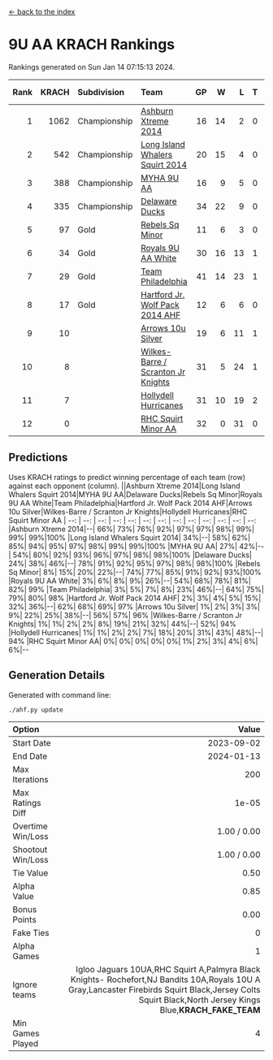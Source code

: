 [<- back to the index](readme.md)
# 9U AA KRACH Rankings
Rankings generated on Sun Jan 14 07:15:13 2024.

Rank|KRACH|Subdivision|Team|GP|W|L|T|OTW|OTL|SoS|Exp Wins|Win Diff
---:|---:|:---|:---|---:|---:|---:|---:|---:|---:|---:|---:|---:
1|1062|Championship|[Ashburn Xtreme 2014](https://gamesheetstats.com/seasons/3659/teams/140217/schedule)|16|14|2|0|0|0|182|14.9|0.0
2|542|Championship|[Long Island Whalers Squirt 2014](https://gamesheetstats.com/seasons/3659/teams/140221/schedule)|20|15|4|0|1|0|216|16.9|0.0
3|388|Championship|[MYHA 9U AA](https://gamesheetstats.com/seasons/3659/teams/140222/schedule)|16|9|5|0|2|0|265|11.9|0.0
4|335|Championship|[Delaware Ducks](https://gamesheetstats.com/seasons/3659/teams/140218/schedule)|34|22|9|0|0|3|804|22.8|-0.0
5|97|Gold|[Rebels Sq Minor](https://gamesheetstats.com/seasons/3659/teams/140223/schedule)|11|6|3|0|1|1|198|7.9|0.0
6|34|Gold|[Royals 9U AA White](https://gamesheetstats.com/seasons/3659/teams/140225/schedule)|30|16|13|1|0|0|141|17.4|0.0
7|29|Gold|[Team Philadelphia](https://gamesheetstats.com/seasons/3659/teams/140226/schedule)|41|14|23|1|2|1|517|17.4|0.0
8|17|Gold|[Hartford Jr. Wolf Pack 2014 AHF](https://gamesheetstats.com/seasons/3659/teams/140219/schedule)|12|6|6|0|0|0|134|6.9|0.0
9|10||[Arrows 10u Silver](https://gamesheetstats.com/seasons/3659/teams/140216/schedule)|19|6|11|1|1|0|131|8.4|0.0
10|8||[Wilkes-Barre / Scranton Jr Knights](https://gamesheetstats.com/seasons/3659/teams/140228/schedule)|31|5|24|1|0|1|973|6.4|0.0
11|7||[Hollydell Hurricanes](https://gamesheetstats.com/seasons/3659/teams/140220/schedule)|31|10|19|2|0|0|90|11.9|0.0
12|0||[RHC Squirt Minor AA](https://gamesheetstats.com/seasons/3659/teams/140224/schedule)|32|0|31|0|0|1|101|0.9|0.0

## Predictions
Uses KRACH ratings to predict winning percentage of each team (row) against each opponent (column).
||Ashburn Xtreme 2014|Long Island Whalers Squirt 2014|MYHA 9U AA|Delaware Ducks|Rebels Sq Minor|Royals 9U AA White|Team Philadelphia|Hartford Jr. Wolf Pack 2014 AHF|Arrows 10u Silver|Wilkes-Barre / Scranton Jr Knights|Hollydell Hurricanes|RHC Squirt Minor AA
| --: | --: | --: | --: | --: | --: | --: | --: | --: | --: | --: | --: | --: 
|Ashburn Xtreme 2014|--| 66%| 73%| 76%| 92%| 97%| 97%| 98%| 99%| 99%| 99%|100%
|Long Island Whalers Squirt 2014| 34%|--| 58%| 62%| 85%| 94%| 95%| 97%| 98%| 99%| 99%|100%
|MYHA 9U AA| 27%| 42%|--| 54%| 80%| 92%| 93%| 96%| 97%| 98%| 98%|100%
|Delaware Ducks| 24%| 38%| 46%|--| 78%| 91%| 92%| 95%| 97%| 98%| 98%|100%
|Rebels Sq Minor|  8%| 15%| 20%| 22%|--| 74%| 77%| 85%| 91%| 92%| 93%|100%
|Royals 9U AA White|  3%|  6%|  8%|  9%| 26%|--| 54%| 68%| 78%| 81%| 82%| 99%
|Team Philadelphia|  3%|  5%|  7%|  8%| 23%| 46%|--| 64%| 75%| 79%| 80%| 98%
|Hartford Jr. Wolf Pack 2014 AHF|  2%|  3%|  4%|  5%| 15%| 32%| 36%|--| 62%| 68%| 69%| 97%
|Arrows 10u Silver|  1%|  2%|  3%|  3%|  9%| 22%| 25%| 38%|--| 56%| 57%| 96%
|Wilkes-Barre / Scranton Jr Knights|  1%|  1%|  2%|  2%|  8%| 19%| 21%| 32%| 44%|--| 52%| 94%
|Hollydell Hurricanes|  1%|  1%|  2%|  2%|  7%| 18%| 20%| 31%| 43%| 48%|--| 94%
|RHC Squirt Minor AA|  0%|  0%|  0%|  0%|  0%|  1%|  2%|  3%|  4%|  6%|  6%|--

## Generation Details

Generated with command line:
```
./ahf.py update
```

| Option | Value |
| :----- | ----: |
| Start Date | 2023-09-02 |
| End Date | 2024-01-13 |
| Max Iterations | 200 |
| Max Ratings Diff | 1e-05 |
| Overtime Win/Loss | 1.00 / 0.00 |
| Shootout Win/Loss | 1.00 / 0.00 |
| Tie Value | 0.50 |
| Alpha Value | 0.85 |
| Bonus Points | 0.00 |
| Fake Ties | 0 |
| Alpha Games | 1 |
| Ignore teams | Igloo Jaguars 10UA,RHC Squirt A,Palmyra Black Knights- Rochefort,NJ Bandits 10A,Royals 10U A Gray,Lancaster Firebirds Squirt Black,Jersey Colts Squirt Black,North Jersey Kings Blue,__KRACH_FAKE_TEAM__ |
| Min Games Played | 4 |

